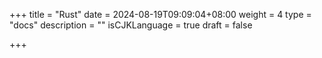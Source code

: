 +++
title = "Rust"
date = 2024-08-19T09:09:04+08:00
weight = 4
type = "docs"
description = ""
isCJKLanguage = true
draft = false

+++

